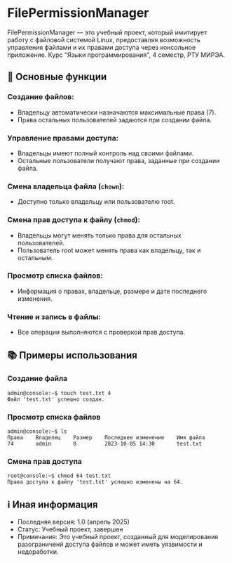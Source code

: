 # FilePermissionManager
FilePermissionManager — это учебный проект, который имитирует работу с файловой системой Linux, предоставляя возможность управления файлами и их правами доступа через консольное приложение. Курс "Языки программирования", 4 семестр, РТУ МИРЭА.

## 🚀 Основные функции
### Создание файлов:
* Владельцу автоматически назначаются максимальные права (7).
* Права остальных пользователей задаются при создании файла.
         
### Управление правами доступа:
* Владельцы имеют полный контроль над своими файлами.
* Остальные пользователи получают права, заданные при создании файла.
         
### Смена владельца файла (`chown`):
* Доступно только владельцу или пользователю root.
         
### Смена прав доступа к файлу (`chmod`):
* Владельцы могут менять только права для остальных пользователей.
* Пользователь root может менять права как владельцу, так и остальным.
         
### Просмотр списка файлов:
* Информация о правах, владельце, размере и дате последнего изменения.
         
### Чтение и запись в файлы:
* Все операции выполняются с проверкой прав доступа.

## 📚 Примеры использования
### Создание файла
```
admin@console:~$ touch test.txt 4
Файл 'test.txt' успешно создан.
```
### Просмотр списка файлов
```
admin@console:~$ ls
Права    Владелец    Размер    Последнее изменение    Имя файла
74       admin       0         2023-10-05 14:30       test.txt
```

### Смена прав доступа
```
root@console:~$ chmod 64 test.txt
Права доступа к файлу 'test.txt' успешно изменены на 64.
```

## ℹ️ Иная информация
* Последняя версия: 1.0 (апрель 2025)
* Статус: Учебный проект, завершен
* Примичания: Это учебный проект, созданный для моделирования разограниченй доступа файлов и может иметь уязвимости и недоработки.

